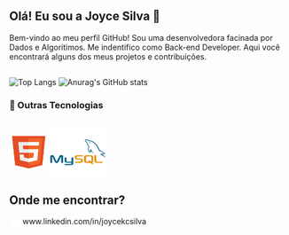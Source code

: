 ## Olá! Eu sou a Joyce Silva 👋

Bem-vindo ao meu perfil GitHub! Sou uma desenvolvedora facinada por Dados e Algoritimos. Me indentifico como Back-end Developer. Aqui você encontrará alguns dos meus projetos e contribuições.

##

![Top Langs](https://github-readme-stats.vercel.app/api/top-langs/?username=JoyceKCsilva&theme=radical&locale=pt-br) ![Anurag's GitHub stats](https://github-readme-stats.vercel.app/api?username=JoyceKCsilva&show_icons=true&theme=radical&locale=pt-br)

### 🔧 Outras Tecnologias
##

<div style="display: inline_block">
  <img align="center" height="60" width="70" src="https://raw.githubusercontent.com/devicons/devicon/master/icons/html5/html5-original.svg">
  <img align="center" height="90" width="100" src="https://github.com/devicons/devicon/blob/master/icons/mysql/mysql-original-wordmark.svg">
</div>

## Onde me encontrar? 

<div style="display: inline_block">
<img align="center" height="20" width="20" src="https://github.com/JoyceKCsilva/Imagens/blob/main/Geral/linkedin.png"> 
www.linkedin.com/in/joycekcsilva
</div>
